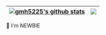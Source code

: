 | <a href="https://shhoya.github.io"><img align="center" src="https://github-readme-stats.vercel.app/api?username=shhoya&show_icons=true&theme=great-gatsby&hide_border=true" alt="gmh5225's github stats" /></a> | <a href="https://shhoya.github.io"><img align="center" src="https://github-readme-stats.vercel.app/api/top-langs/?username=shhoya&layout=compact&theme=great-gatsby&hide_border=true&hide=TeX" /></a> |
| ------------- | ------------- |

🔰 I'm NEWBIE
<!--
**Shhoya/Shhoya** is a ✨ _special_ ✨ repository because its `README.md` (this file) appears on your GitHub profile.

Here are some ideas to get you started:

- 🔭 I’m currently working on ...
- 🌱 I’m currently learning ...
- 👯 I’m looking to collaborate on ...
- 🤔 I’m looking for help with ...
- 💬 Ask me about ...
- 📫 How to reach me: ...
- 😄 Pronouns: ...
- ⚡ Fun fact: ...
-->
